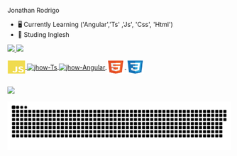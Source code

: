 Jonathan Rodrigo

- 🖥️ Currently Learning ('Angular','Ts' ,'Js', 'Css', 'Html')
- 🚀 Studing Inglesh 

<div>
  <a href="https://github.com/jhowf">
  <img height="140em" src="https://github-readme-stats.vercel.app/api?username=jhowf&show_icons=true&theme=dark&include_all_commits=true&count_private=true"/>
  <img height="140em" src="https://github-readme-stats.vercel.app/api/top-langs/?username=jhowf&layout=compact&langs_count=7&theme=dark"/>
</div>
  
<div style="display: inline_block"><br>
  <img align="center" alt="jhow-Js" height="30" width="40" src="https://raw.githubusercontent.com/devicons/devicon/master/icons/javascript/javascript-plain.svg">
  <img align="center" alt="jhow-Ts" height="30" width="40" src="[https://icons8.com.br/icon/wpZmKzk11AzJ/typescript--v2](https://www.svgrepo.com/show/374146/typescript-official.svg)">
  <img align="center" alt="jhow-Angular" height="30" width="40" src="[[https://icons8.com.br/icon/j9DnICNnlhGk/angularjs](https://icons8.com.br/icon/71257/angularjs)](https://www.svgrepo.com/show/452156/angular.svg)">
  <img align="center" alt="jhow-HTML" height="30" width="40" src="https://raw.githubusercontent.com/devicons/devicon/master/icons/html5/html5-original.svg">
  <img align="center" alt="jhow-CSS" height="30" width="40" src="https://raw.githubusercontent.com/devicons/devicon/master/icons/css3/css3-original.svg">
 
</div>
  
  ##
  
<div>
  
  <a href="https://www.linkedin.com/in/jonathan-rodrigo-ferreira-dos-santos-354106181/" target="_blank"><img src="https://img.shields.io/badge/-LinkedIn-%230077B5?style=for-the-badge&logo=linkedin&logoColor=white" target="_blank"></a>
 
  ![Snake animation](https://github.com/jhowf/jhowf/blob/output/github-contribution-grid-snake.svg)
 
</div>

